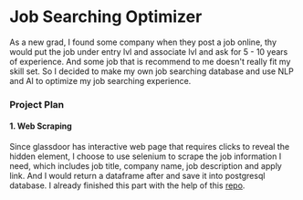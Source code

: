 # Job Searching Optimizer
As a new grad, I found some company when they post a job online, thy would put the job under entry lvl and associate lvl and ask for 5 - 10 years of experience. And some job that is recommend to me doesn't really fit my skill set. So I decided to make my own job searching database and use NLP and AI to optimize my job searching experience. 
### Project Plan
#### 1. Web Scraping
Since glassdoor has interactive web page that requires clicks to reveal the hidden element, I choose to use selenium to scrape the job information I need, which includes job title, company name, job description and apply link. And I would return a dataframe after and save it into postgresql database. I already finished this part with the help of this [repo](https://github.com/arapfaik/scraping-glassdoor-selenium).
